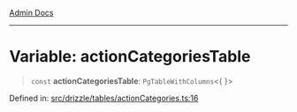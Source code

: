 [Admin Docs](/)

***

# Variable: actionCategoriesTable

> `const` **actionCategoriesTable**: `PgTableWithColumns`\<\{ \}\>

Defined in: [src/drizzle/tables/actionCategories.ts:16](https://github.com/PurnenduMIshra129th/talawa-api/blob/dd95e2d2302936a5436289a9e626f7f4e2b14e02/src/drizzle/tables/actionCategories.ts#L16)
